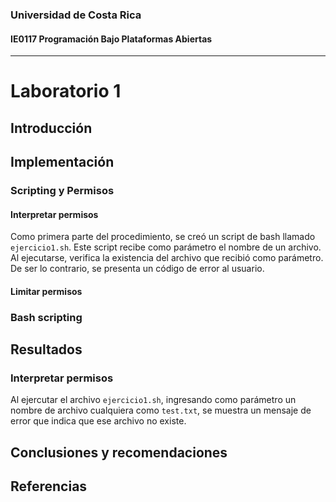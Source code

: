 ### Universidad de Costa Rica
#### IE0117 Programación Bajo Plataformas Abiertas
---
# Laboratorio 1
## Introducción
## Implementación
### Scripting y Permisos

#### Interpretar permisos
Como primera parte del procedimiento, se creó un script de bash llamado `ejercicio1.sh`. Este script recibe como parámetro el nombre de un archivo. Al ejecutarse, verifica la existencia del archivo que recibió como parámetro. De ser lo contrario, se presenta un código de error al usuario.
#### Limitar permisos
### Bash scripting
## Resultados
### Interpretar permisos
Al ejercutar el archivo `ejercicio1.sh`, ingresando como parámetro un nombre de archivo cualquiera como `test.txt`, se muestra un mensaje de error que indica que ese archivo no existe.
## Conclusiones y recomendaciones
## Referencias
